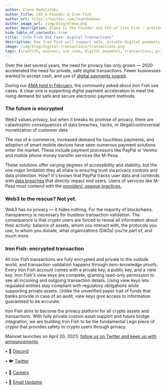 ```yaml
---
author: Elena Nadolinski
author_title: CEO & Founder @ Iron Fish
author_url: https://twitter.com/leanthebean
author_image_url: /img/blog/elena.png
author_description: Elena is the Founder and CEO of Iron Fish — previously worked at Airbnb, Tilt, and Microsoft. Fell down the cryptocurrency rabbit hole in 2017. Really didn't want her insurance to know she eats pizza.
hide_table_of_contents: true
title: "Iron Fish Use Case: Digital Transactions"
description: How Iron Fish will support safe, private digital payments.
image: /img/blog/digital-transactions/transactions.png
tags: [ironfish, mainnet, use case, digital payments, transactions, privacy, Web2, Web3]
---
```

Over the last several years, the need for privacy has only grown — 2020 accelerated the need for private, safe digital transactions. Fewer businesses wanted to accept cash, and use of [digital payments soared](https://www.worldbank.org/en/news/press-release/2022/06/29/covid-19-drives-global-surge-in-use-of-digital-payments).

During our [AMA held in February](https://ironfish.network/blog/2023/03/06/ama-summary), the community asked about Iron Fish use cases. A clear one is supporting digital payment acceleration to meet the rising demand for safe and secure electronic payment methods.
### The future is encrypted
Web2 values privacy, but when it breaks its promise of privacy, there are catastrophic consequences of data breaches, hacks, or illegal/controversial monetization of customer data.

The rise of e-commerce, increased demand for touchless payments, and adoption of smart mobile devices have seen numerous payment solutions enter the market. These include payment processors like PayPal or Venmo and mobile phone money transfer services like M-Pesa.

These solutions offer varying degrees of accessibility and stability, but the one major limitation they all share is ensuring trust via privacy controls and data protection. How? It's known that PayPal tracks user data and contends with [data breaches](https://www.legalscoops.com/paypal-data-breach-exposes-personal-information-of-35000-users/) that directly impact end users. Users of services like M-Pesa must contend with the [providers' opaque practices.](https://techcabal.com/2023/03/09/m-pesa-lawsuit/)
### Web3 to the rescue? Not yet.
Web3 has no privacy — it hides nothing. For the majority of blockchains, transparency is necessary for trustless transaction validation. The consequence is that crypto users are forced to reveal all information about their activity: balance of assets, whom you interact with, the protocols you use, to whom you donate, what organizations (DAOs) you’re part of, and much more.
### Iron Fish: encrypted transaction
All Iron Fish transactions are fully encrypted and private to the outside world, and transaction validation happens through zero-knowledge proofs. Every Iron Fish account comes with a private key, a public key, and a view key. Iron Fish's view keys are complete, granting read-only permission to see all incoming and outgoing transaction details. Using view keys lets regulated entities stay compliant with regulatory obligations while supporting private assets. Unlike the unverified paper trail of funds that banks provide in case of an audit, view keys give access to information guaranteed to be accurate.

Iron Fish aims to become the privacy platform for all crypto assets and transactions. With fully private custom asset support and future bridge integration, we are building Iron Fish to be the fundamental Lego piece of crypto that provides safety to crypto users through privacy.

Mainnet launches on April 20, 2023; [follow us on Twitter and keep up with announcements](https://twitter.com/ironfishcrypto).

• 🎤 [Discord](https://discord.ironfish.network)

• 🐦 [Twitter](https://twitter.com/ironfishcrypto)

• 🚀 [Careers](https://ironfish.network/careers)

• 📧 [Email Updates](https://ironfish.network/#email-signup)
